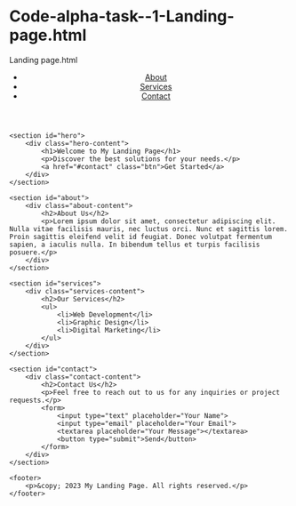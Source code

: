 # Code-alpha-task--1-Landing-page.html
Landing page.html
<!DOCTYPE html>
<html>
<head>
    <title>My Landing Page</title>
    <link rel="stylesheet" type="text/css" href="styles.css">
</head>
<body>
    <header>
        <nav>
            <ul>
                <li><a href="#about">About</a></li>
                <li><a href="#services">Services</a></li>
                <li><a href="#contact">Contact</a></li>
            </ul>
        </nav>
    </header>
    
    <section id="hero">
        <div class="hero-content">
            <h1>Welcome to My Landing Page</h1>
            <p>Discover the best solutions for your needs.</p>
            <a href="#contact" class="btn">Get Started</a>
        </div>
    </section>
    
    <section id="about">
        <div class="about-content">
            <h2>About Us</h2>
            <p>Lorem ipsum dolor sit amet, consectetur adipiscing elit. Nulla vitae facilisis mauris, nec luctus orci. Nunc et sagittis lorem. Proin sagittis eleifend velit id feugiat. Donec volutpat fermentum sapien, a iaculis nulla. In bibendum tellus et turpis facilisis posuere.</p>
        </div>
    </section>
    
    <section id="services">
        <div class="services-content">
            <h2>Our Services</h2>
            <ul>
                <li>Web Development</li>
                <li>Graphic Design</li>
                <li>Digital Marketing</li>
            </ul>
        </div>
    </section>
    
    <section id="contact">
        <div class="contact-content">
            <h2>Contact Us</h2>
            <p>Feel free to reach out to us for any inquiries or project requests.</p>
            <form>
                <input type="text" placeholder="Your Name">
                <input type="email" placeholder="Your Email">
                <textarea placeholder="Your Message"></textarea>
                <button type="submit">Send</button>
            </form>
        </div>
    </section>
    
    <footer>
        <p>&copy; 2023 My Landing Page. All rights reserved.</p>
    </footer>
</body>
</html>
